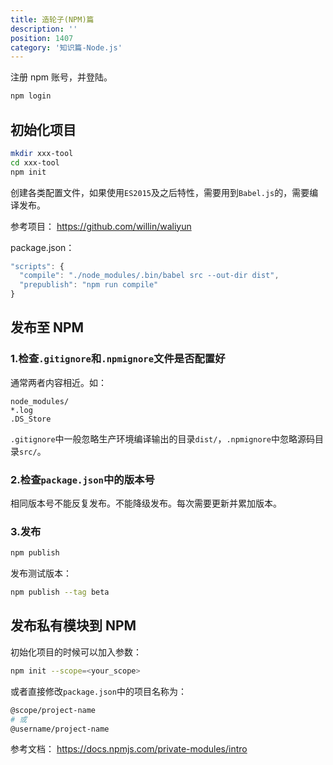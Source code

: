 ```yaml
---
title: 造轮子(NPM)篇
description: ''
position: 1407
category: '知识篇-Node.js'
---
```


注册 npm 账号，并登陆。

```bash
npm login
```

## 初始化项目

```bash
mkdir xxx-tool
cd xxx-tool
npm init
```

创建各类配置文件，如果使用`ES2015`及之后特性，需要用到`Babel.js`的，需要编译发布。

参考项目： <https://github.com/willin/waliyun>

package.json：

```js
"scripts": {
  "compile": "./node_modules/.bin/babel src --out-dir dist",
  "prepublish": "npm run compile"
}
```

## 发布至 NPM

### 1.检查`.gitignore`和`.npmignore`文件是否配置好

通常两者内容相近。如：

```
node_modules/
*.log
.DS_Store
```

`.gitignore`中一般忽略生产环境编译输出的目录`dist/`，`.npmignore`中忽略源码目录`src/`。

### 2.检查`package.json`中的版本号

相同版本号不能反复发布。不能降级发布。每次需要更新并累加版本。

### 3.发布

```bash
npm publish
```

发布测试版本：

```bash
npm publish --tag beta
```

<adsbygoogle></adsbygoogle>

## 发布私有模块到 NPM

初始化项目的时候可以加入参数：

```bash
npm init --scope=<your_scope>
```

或者直接修改`package.json`中的项目名称为：

```bash
@scope/project-name
# 或
@username/project-name
```

参考文档： <https://docs.npmjs.com/private-modules/intro>
